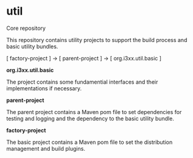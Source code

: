 # util
Core repository

This repository contains utility projects to support the build process and
basic utility bundles.


[ factory-project ] -> [ parent-project ] -> [ org.i3xx.util.basic ]


<b>org.i3xx.util.basic</b>

The project contains some fundamential interfaces and their implementations if necessary.

<b>parent-project</b>

The parent project contains a Maven pom file to set dependencies for testing and logging and the dependency to the basic 
utility bundle.

<b>factory-project</b>

The basic project contains a Maven pom file to set the distribution management and build plugins.

